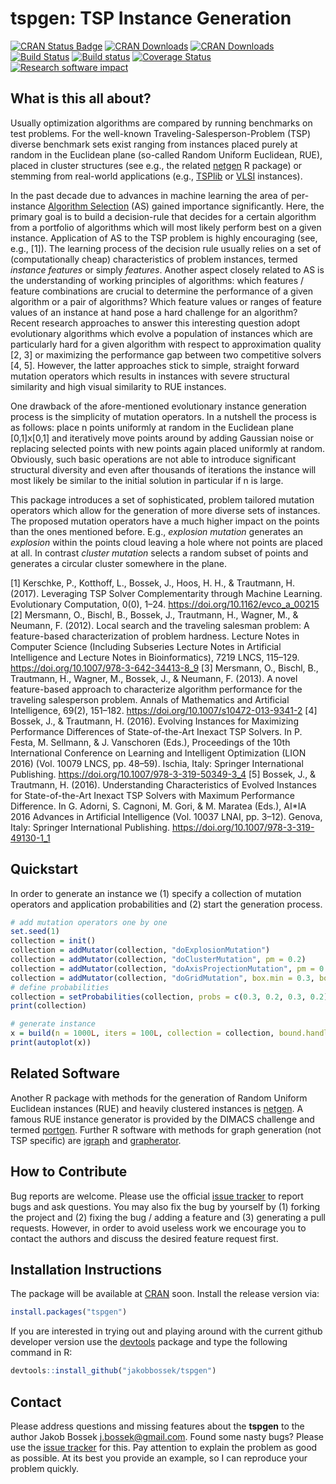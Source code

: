 # tspgen: TSP Instance Generation

[![CRAN Status Badge](http://www.r-pkg.org/badges/version/tspgen)](http://cran.r-project.org/web/packages/tspgen)
[![CRAN Downloads](http://cranlogs.r-pkg.org/badges/tspgen)](http://cran.rstudio.com/web/packages/tspgen/index.html)
[![CRAN Downloads](http://cranlogs.r-pkg.org/badges/grand-total/tspgen?color=orange)](http://cran.rstudio.com/web/packages/tspgen/index.html)
[![Build Status](https://travis-ci.org/jakobbossek/tspgen.svg?branch=master)](https://travis-ci.org/jakobbossek/tspgen)
[![Build status](https://ci.appveyor.com/api/projects/status/eu0nns2dsgocwntw/branch/master?svg=true)](https://ci.appveyor.com/project/jakobbossek/tspgen/branch/master)
[![Coverage Status](https://coveralls.io/repos/github/jakobbossek/tspgen/badge.svg?branch=master)](https://coveralls.io/github/jakobbossek/tspgen?branch=master)
[![Research software impact](http://depsy.org/api/package/cran/tspgen/badge.svg)](http://depsy.org/package/r/tspgen)

## What is this all about?

Usually optimization algorithms are compared by running benchmarks on test problems. For the well-known Traveling-Salesperson-Problem (TSP) diverse benchmark sets exist ranging from instances placed purely at random in the Euclidean plane (so-called Random Uniform Euclidean, RUE), placed in cluster structures (see e.g., the related [netgen](https://github.com/jakobbossek/netgen) R package) or stemming from real-world applications (e.g., [TSPlib](https://www.iwr.uni-heidelberg.de/groups/comopt/software/TSPLIB95/) or [VLSI](http://www.math.uwaterloo.ca/tsp/vlsi/) instances). 

In the past decade due to advances in machine learning the area of per-instance [Algorithm Selection](https://en.wikipedia.org/wiki/Algorithm_selection) (AS) gained importance significantly. Here, the primary goal is to build a decision-rule that decides for a certain algorithm from a portfolio of algorithms which will most likely perform best on a given instance. Application of AS to the TSP problem is highly encouraging (see, e.g., [1]). The learning process of the decision rule usually relies on a set of (computationally cheap) characteristics of problem instances, termed *instance features* or simply *features*. Another aspect closely related to AS is the understanding of working principles of algorithms: which features / feature combinations are crucial to determine the performance of a given algorithm or a pair of algorithms? Which feature values or ranges of feature values of an instance at hand pose a hard challenge for an algorithm?
Recent research approaches to answer this interesting question adopt evolutionary algorithms which evolve a population of instances which are particularly hard for a given algorithm with respect to approximation quality [2, 3] or maximizing the performance gap between two competitive solvers [4, 5]. However, the latter approaches stick to simple, straight forward mutation operators which results in instances with severe structural similarity and high visual similarity to RUE instances.

One drawback of the afore-mentioned evolutionary instance generation process is the simplicity of mutation operators. In a nutshell the process is as follows: place n points uniformly at random in the Euclidean plane [0,1]x[0,1] and iteratively move points around by adding Gaussian noise or replacing selected points with new points again placed uniformly at random. Obviously, such basic operations are not able to introduce significant structural diversity and even after thousands of iterations the instance will most likely be similar to the initial solution in particular if n is large.

This package introduces a set of sophisticated, problem tailored mutation operators which allow for the generation of more diverse sets of instances. The proposed mutation operators have a much higher impact on the points than the ones mentioned before. E.g., *explosion mutation* generates an *explosion* within the points cloud leaving a hole where not points are placed at all. In contrast *cluster mutation* selects a random subset of points and generates a circular cluster somewhere in the plane.

[1] Kerschke, P., Kotthoff, L., Bossek, J., Hoos, H. H., & Trautmann, H. (2017). Leveraging TSP Solver Complementarity through Machine Learning. Evolutionary Computation, 0(0), 1–24. https://doi.org/10.1162/evco_a_00215
[2] Mersmann, O., Bischl, B., Bossek, J., Trautmann, H., Wagner, M., & Neumann, F. (2012). Local search and the traveling salesman problem: A feature-based characterization of problem hardness. Lecture Notes in Computer Science (Including Subseries Lecture Notes in Artificial Intelligence and Lecture Notes in Bioinformatics), 7219 LNCS, 115–129. https://doi.org/10.1007/978-3-642-34413-8_9
[3] Mersmann, O., Bischl, B., Trautmann, H., Wagner, M., Bossek, J., & Neumann, F. (2013). A novel feature-based approach to characterize algorithm performance for the traveling salesperson problem. Annals of Mathematics and Artificial Intelligence, 69(2), 151–182. https://doi.org/10.1007/s10472-013-9341-2
[4] Bossek, J., & Trautmann, H. (2016). Evolving Instances for Maximizing Performance Differences of State-of-the-Art Inexact TSP Solvers. In P. Festa, M. Sellmann, & J. Vanschoren (Eds.), Proceedings of the 10th International Conference on Learning and Intelligent Optimization (LION 2016) (Vol. 10079 LNCS, pp. 48–59). Ischia, Italy: Springer International Publishing. https://doi.org/10.1007/978-3-319-50349-3_4
[5] Bossek, J., & Trautmann, H. (2016). Understanding Characteristics of Evolved Instances for State-of-the-Art Inexact TSP Solvers with Maximum Performance Difference. In G. Adorni, S. Cagnoni, M. Gori, & M. Maratea (Eds.), AI*IA 2016 Advances in Artificial Intelligence (Vol. 10037 LNAI, pp. 3–12). Genova, Italy: Springer International Publishing. https://doi.org/10.1007/978-3-319-49130-1_1

## Quickstart

In order to generate an instance we (1) specify a collection of mutation operators and application probabilities and (2) start the generation process.

```r
# add mutation operators one by one
set.seed(1)
collection = init()
collection = addMutator(collection, "doExplosionMutation")
collection = addMutator(collection, "doClusterMutation", pm = 0.2)
collection = addMutator(collection, "doAxisProjectionMutation", pm = 0.3)
collection = addMutator(collection, "doGridMutation", box.min = 0.3, box.max = 0.5)
# define probabilities
collection = setProbabilities(collection, probs = c(0.3, 0.2, 0.3, 0.2))
print(collection)

# generate instance
x = build(n = 1000L, iters = 100L, collection = collection, bound.handling = "uniform")
print(autoplot(x))
```


## Related Software

Another R package with methods for the generation of Random Uniform Euclidean instances (RUE) and heavily clustered instances is [netgen](https://github.com/jakobbossek/netgen). A famous RUE instance generator is provided by the DIMACS challenge and termed [portgen](http://archive.dimacs.rutgers.edu/Challenges/TSP/). Further R software with methods for graph generation (not TSP specific) are [igraph](https://igraph.org/r/) and [grapherator](https://github.com/jakobbossek/grapherator).

## How to Contribute

Bug reports are welcome. Please use the official [issue tracker](https://github.com/jakobbossek/tspgen/issues) to report bugs and ask questions. You may also fix the bug by yourself by (1) forking the project and (2) fixing the bug / adding a feature and (3) generating a pull requests. However, in order to avoid useless work we encourage you to contact the authors and discuss the desired feature request first.

## Installation Instructions

The package will be available at [CRAN](http://cran.r-project.org) soon. Install the release version via:
```r
install.packages("tspgen")
```
If you are interested in trying out and playing around with the current github developer version use the [devtools](https://github.com/hadley/devtools) package and type the following command in R:

```r
devtools::install_github("jakobbossek/tspgen")
```

## Contact

Please address questions and missing features about the **tspgen** to the author Jakob Bossek <j.bossek@gmail.com>. Found some nasty bugs? Please use the [issue tracker](https://github.com/jakobbossek/tspgen/issues) for this. Pay attention to explain the problem as good as possible. At its best you provide an example, so I can reproduce your problem quickly.



